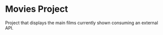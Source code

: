 # Movies Project

Project that displays the main films currently shown consuming an
external API.


 
